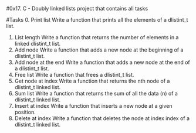 #0x17. C - Doubly linked lists project that contains all tasks

#Tasks
0. Print list 
	Write a function that prints all the elements of a dlistint_t list.
1. List length 
	Write a function that returns the number of elements in a linked dlistint_t list.
2. Add node 
	Write a function that adds a new node at the beginning of a dlistint_t list.
3. Add node at the end 
	Write a function that adds a new node at the end of a dlistint_t list.
4. Free list 
	Write a function that frees a dlistint_t list.
5. Get node at index 
	Write a function that returns the nth node of a dlistint_t linked list.
6. Sum list 
	Write a function that returns the sum of all the data (n) of a dlistint_t linked    	    list.
7. Insert at index 
	Write a function that inserts a new node at a given position.
8. Delete at index 
	Write a function that deletes the node at index index of a dlistint_t linked list.

